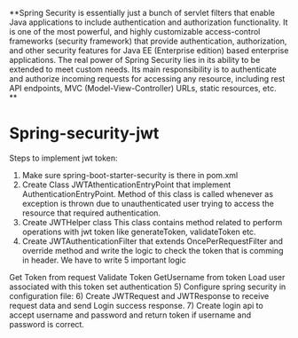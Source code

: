 **Spring Security is essentially just a bunch of servlet filters that enable Java applications to include authentication and authorization functionality. It is one of the most powerful, and highly customizable access-control frameworks (security framework) that provide authentication, authorization, and other security features for Java EE (Enterprise edition) based enterprise applications. The real power of Spring Security lies in its ability to be extended to meet custom needs. Its main responsibility is to authenticate and authorize incoming requests for accessing any resource, including rest API endpoints, MVC (Model-View-Controller) URLs, static resources, etc.  
**



# Spring-security-jwt
Steps to implement jwt token:
1)  Make sure spring-boot-starter-security is there in pom.xml
2)  Create Class JWTAthenticationEntryPoint that implement AuthenticationEntryPoint. Method of this class is called whenever as exception is thrown due to unauthenticated user trying to access the resource that required authentication.
3)  Create JWTHelper  class This class contains method related to perform operations with jwt token like generateToken, validateToken etc.
4)   Create JWTAuthenticationFilter that extends OncePerRequestFilter and override method and write the logic to check the token that is comming in header. We have to write 5 important logic

Get Token from request
Validate Token
GetUsername from token
Load user associated with this token
set authentication
5) Configure spring security in configuration file:
6) Create JWTRequest and JWTResponse to receive request data and send Login success response.
7) Create login api to accept username and password and return token if username and password is correct.
